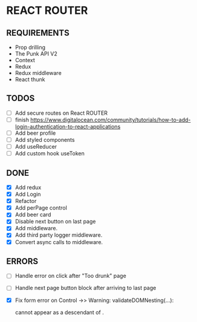 # REACT ROUTER

## REQUIREMENTS
- Prop drilling
- The Punk API V2
- Context
- Redux
- Redux middleware
- React thunk

## TODOS

- [ ] Add secure routes on React ROUTER
- [ ] finish https://www.digitalocean.com/community/tutorials/how-to-add-login-authentication-to-react-applications
- [ ] Add beer profile
- [ ] Add styled components
- [ ] Add useReducer
- [ ] Add custom hook useToken 

## DONE 

- [x] Add redux 
- [x] Add Login
- [x] Refactor 
- [x] Add perPage control 
- [x] Add beer card
- [x] Disable next button on last page
- [x] Add middleware.
- [x] Add third party logger middleware.
- [x] Convert async calls to middleware.

## ERRORS
- [ ] Handle error on click after "Too drunk" page
- [ ] Handle next page button block after arriving to last page

- [x] Fix form error on Control ->> Warning: validateDOMNesting(...): <form> cannot appear as a descendant of <form>.
